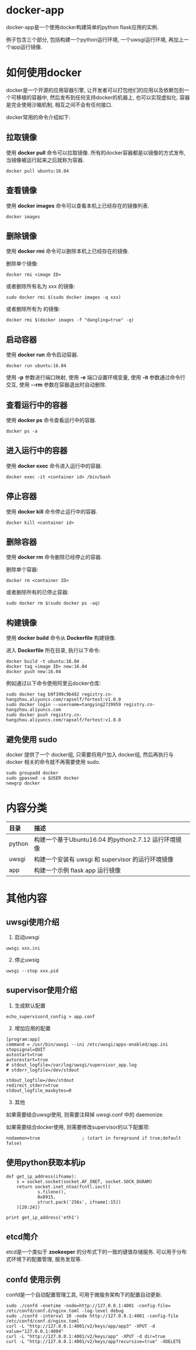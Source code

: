 # docker-app

docker-app是一个使用docker构建简单的python flask应用的实例.

例子包含三个部分, 包括构建一个python运行环境, 一个uwsgi运行环境, 再加上一个app运行镜像.

# 如何使用docker

docker是一个开源的应用容器引擎, 让开发者可以打包他们的应用以及依赖包到一个可移植的容器中, 然后发布到任何支持docker的机器上, 也可以实现虚拟化. 容器是完全使用沙箱机制, 相互之间不会有任何接口.

docker常用的命令介绍如下:

## 拉取镜像 ##

使用 **docker pull** 命令可以拉取镜像. 所有的docker容器都是以镜像的方式发布, 当镜像被运行起来之后就称为容器.

`
docker pull ubuntu:16.04
`

## 查看镜像 ##

使用 **docker images** 命令可以查看本机上已经存在的镜像列表.

`
docker images
`

## 删除镜像 ##

使用 **docker rmi** 命令可以删除本机上已经存在的镜像.

删除单个镜像:

```
docker rmi <image ID>
```

或者删除所有名为 xxx 的镜像:

```
sudo docker rmi $(sudo docker images -q xxx)
```

或者删除所有为 <none> 的镜像:

```
docker rmi $(docker images -f "dangling=true" -q)
```

## 启动容器 ##

使用 **docker run** 命令启动容器.

```
docker run ubuntu:16.04
```

使用 **-p** 参数进行端口映射, 使用 **-e** 端口设置环境变量, 使用 **-it** 参数通过命令行交互, 使用 **--rm** 参数在容器退出时自动删除.

## 查看运行中的容器 ##

使用 **docker ps** 命令查看运行中的容器.

```
docker ps -a
```

## 进入运行中的容器 ##

使用 **docker exec** 命令进入运行中的容器.

```
docker exec -it <container id> /bin/bash
```

## 停止容器 ##

使用 **docker kill** 命令停止运行中的容器.

```
docker kill <container id>
```

## 删除容器 ##

使用 **docker rm** 命令删除已经停止的容器.

删除单个容器:

```
docker rm <container ID>
```

或者删除所有的已停止容器:

```
sudo docker rm $(sudo docker ps -aq)
```

## 构建镜像 ##

使用 **docker build** 命令从 **Dockerfile** 构建镜像.

进入 **Dockerfile** 所在目录, 执行以下命令:

```
docker build -t ubuntu:16.04 .
docker tag <image ID> new:16.04
docker push new:16.04
```

例如通过以下命令使用阿里云docker仓库:

```
sudo docker tag b9f399c9b482 registry.cn-hangzhou.aliyuncs.com/rapself/fortest:v1.0.0
sudo docker login --username=tangying2729959 registry.cn-hangzhou.aliyuncs.com 
sudo docker push registry.cn-hangzhou.aliyuncs.com/rapself/fortest:v1.0.0
```

## 避免使用 sudo ##

docker 提供了一个 docker组, 只需要将用户加入 docker组, 然后再执行与 docker 相关的命令就不再需要使用 sudo.

```
sudo groupadd docker
sudo gpasswd -a $USER docker
newgrp docker
```

# 内容分类

| 目录 | 描述 |
|:--|:--|
| python | 构建一个基于Ubuntu16.04 的python2.7.12 运行环境镜像 |
| uwsgi | 构建一个安装有 uwsgi 和 supervisor 的运行环境镜像 |
| app | 构建一个示例 flask app 运行镜像 |

# 其他内容 #

## uwsgi使用介绍 ##

1. 启动uwsgi

```
uwsgi xxx.ini
```

2. 停止uwsig

```
uwsgi --stop xxx.pid
```

## supervisor使用介绍 ##

1. 生成默认配置

```
echo_supervisord_config > app.conf
```

2. 增加应用的配置

```
[program:app]
command = /usr/bin/uwsgi --ini /etc/uwsgi/apps-enabled/app.ini
stopsignal=QUIT
autostart=true
autorestart=true
# stdout_logfile=/var/log/uwsgi/supervisor_app.log
# stderr_logfile=/dev/stdout

stdout_logfile=/dev/stdout
redirect_stderr=true
stdout_logfile_maxbytes=0
```

3. 其他

如果需要结合uwsgi使用, 则需要注释掉 uwsgi.conf 中的 daemonize.

如果需要结合docker使用, 则需要修改supervisor的以下配置项:

```
nodaemon=true                ; (start in foreground if true;default false)
```

## 使用python获取本机ip ##

```
def get_ip_address(ifname):
    s = socket.socket(socket.AF_INET, socket.SOCK_DGRAM)
    return socket.inet_ntoa(fcntl.ioctl(
            s.fileno(),
            0x8915,
            struct.pack('256s', ifname[:15])
    )[20:24])

print get_ip_address('eth1')
```

## etcd简介 ##

etcd是一个类似于 **zookeeper** 的分布式下的一致的键值存储服务. 可以用于分布式环境下的配置管理, 服务发现等.

## confd 使用示例 ##

confd是一个自动配置管理工具, 可用于微服务架构下的配置自动更新.

```
sudo ./confd -onetime -node=http://127.0.0.1:4001 -config-file=
/etc/confd/conf.d/nginx.toml -log-level debug
sudo ./confd -interval 10 -node http://127.0.0.1:4001 -config-file /etc/confd/conf.d/nginx.toml
curl -L "http://127.0.0.1:4001/v2/keys/app/app3" -XPUT -d value="127.0.0.1:4004"
curl -L "http://127.0.0.1:4001/v2/keys/app" -XPUT -d dir=true
curl -L "http://127.0.0.1:4001/v2/keys/app?recursive=true" -XDELETE
```
